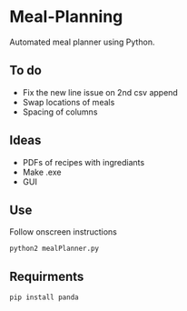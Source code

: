 # Meal-Planning
Automated meal planner using Python.


## To do
* Fix the new line issue on 2nd csv append
* Swap locations of meals
* Spacing of columns


## Ideas
* PDFs of recipes with ingrediants
* Make .exe
* GUI


## Use
Follow onscreen instructions
```
python2 mealPlanner.py
```

## Requirments
```
pip install panda
```
